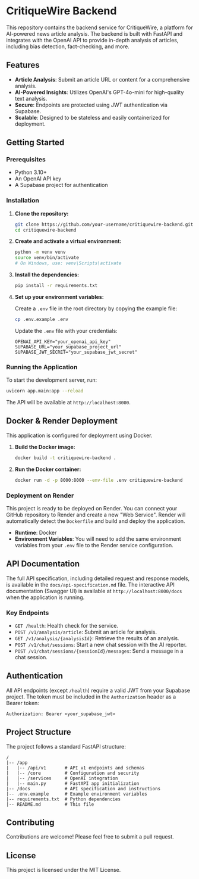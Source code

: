 # CritiqueWire Backend

This repository contains the backend service for CritiqueWire, a platform for AI-powered news article analysis. The backend is built with FastAPI and integrates with the OpenAI API to provide in-depth analysis of articles, including bias detection, fact-checking, and more.

## Features

-   **Article Analysis**: Submit an article URL or content for a comprehensive analysis.
-   **AI-Powered Insights**: Utilizes OpenAI's GPT-4o-mini for high-quality text analysis.
-   **Secure**: Endpoints are protected using JWT authentication via Supabase.
-   **Scalable**: Designed to be stateless and easily containerized for deployment.

## Getting Started

### Prerequisites

-   Python 3.10+
-   An OpenAI API key
-   A Supabase project for authentication

### Installation

1.  **Clone the repository:**

    ```bash
    git clone https://github.com/your-username/critiquewire-backend.git
    cd critiquewire-backend
    ```

2.  **Create and activate a virtual environment:**

    ```bash
    python -m venv venv
    source venv/bin/activate
    # On Windows, use: venv\Scripts\activate
    ```

3.  **Install the dependencies:**

    ```bash
    pip install -r requirements.txt
    ```

4.  **Set up your environment variables:**

    Create a `.env` file in the root directory by copying the example file:

    ```bash
    cp .env.example .env
    ```

    Update the `.env` file with your credentials:

    ```
    OPENAI_API_KEY="your_openai_api_key"
    SUPABASE_URL="your_supabase_project_url"
    SUPABASE_JWT_SECRET="your_supabase_jwt_secret"
    ```

### Running the Application

To start the development server, run:

```bash
uvicorn app.main:app --reload
```

The API will be available at `http://localhost:8000`.

## Docker & Render Deployment

This application is configured for deployment using Docker.

1.  **Build the Docker image:**

    ```bash
    docker build -t critiquewire-backend .
    ```

2.  **Run the Docker container:**

    ```bash
    docker run -d -p 8000:8000 --env-file .env critiquewire-backend
    ```

### Deployment on Render

This project is ready to be deployed on Render. You can connect your GitHub repository to Render and create a new "Web Service". Render will automatically detect the `Dockerfile` and build and deploy the application.

-   **Runtime**: Docker
-   **Environment Variables**: You will need to add the same environment variables from your `.env` file to the Render service configuration.

## API Documentation

The full API specification, including detailed request and response models, is available in the `docs/api-specification.md` file. The interactive API documentation (Swagger UI) is available at `http://localhost:8000/docs` when the application is running.

### Key Endpoints

-   `GET /health`: Health check for the service.
-   `POST /v1/analysis/article`: Submit an article for analysis.
-   `GET /v1/analysis/{analysisId}`: Retrieve the results of an analysis.
-   `POST /v1/chat/sessions`: Start a new chat session with the AI reporter.
-   `POST /v1/chat/sessions/{sessionId}/messages`: Send a message in a chat session.

## Authentication

All API endpoints (except `/health`) require a valid JWT from your Supabase project. The token must be included in the `Authorization` header as a Bearer token:

```
Authorization: Bearer <your_supabase_jwt>
```

## Project Structure

The project follows a standard FastAPI structure:

```
/
|-- /app
|   |-- /api/v1       # API v1 endpoints and schemas
|   |-- /core         # Configuration and security
|   |-- /services     # OpenAI integration
|   |-- main.py       # FastAPI app initialization
|-- /docs             # API specification and instructions
|-- .env.example      # Example environment variables
|-- requirements.txt  # Python dependencies
|-- README.md         # This file
```

## Contributing

Contributions are welcome! Please feel free to submit a pull request.

## License

This project is licensed under the MIT License.
